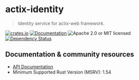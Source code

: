 # actix-identity

> Identity service for actix-web framework.

[![crates.io](https://img.shields.io/crates/v/actix-identity?label=latest)](https://crates.io/crates/actix-identity)
[![Documentation](https://docs.rs/actix-identity/badge.svg?version=0.4.0-beta.9)](https://docs.rs/actix-identity/0.4.0-beta.9)
![Apache 2.0 or MIT licensed](https://img.shields.io/crates/l/actix-identity)
[![Dependency Status](https://deps.rs/crate/actix-identity/0.4.0-beta.9/status.svg)](https://deps.rs/crate/actix-identity/0.4.0-beta.9)

## Documentation & community resources

* [API Documentation](https://docs.rs/actix-identity)
* Minimum Supported Rust Version (MSRV): 1.54
